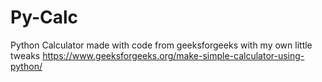 # Py-Calc
 Python Calculator made with code from geeksforgeeks with my own little tweaks
 https://www.geeksforgeeks.org/make-simple-calculator-using-python/

